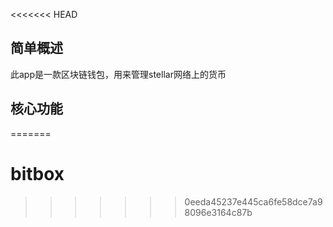 <<<<<<< HEAD
## 简单概述
此app是一款区块链钱包，用来管理stellar网络上的货币

## 核心功能

=======
# bitbox
>>>>>>> 0eeda45237e445ca6fe58dce7a98096e3164c87b
